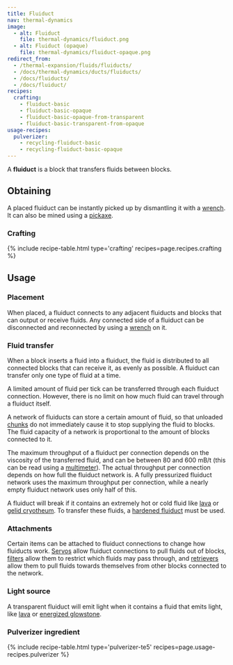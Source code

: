 ```yaml
---
title: Fluiduct
nav: thermal-dynamics
image:
  - alt: Fluiduct
    file: thermal-dynamics/fluiduct.png
  - alt: Fluiduct (opaque)
    file: thermal-dynamics/fluiduct-opaque.png
redirect_from:
  - /thermal-expansion/fluids/fluiducts/
  - /docs/thermal-dynamics/ducts/fluiducts/
  - /docs/fluiducts/
  - /docs/fluiduct/
recipes:
  crafting:
    - fluiduct-basic
    - fluiduct-basic-opaque
    - fluiduct-basic-opaque-from-transparent
    - fluiduct-basic-transparent-from-opaque
usage-recipes:
  pulverizer:
    - recycling-fluiduct-basic
    - recycling-fluiduct-basic-opaque
---
```


A **fluiduct** is a block that transfers fluids between blocks.


Obtaining
---------

A placed fluiduct can be instantly picked up by dismantling it with a
[wrench](/docs/wrenches/). It can also be mined using a
[pickaxe](https://minecraft.gamepedia.com/Pickaxe).

### Crafting
{% include recipe-table.html type='crafting' recipes=page.recipes.crafting %}


Usage
-----

### Placement
When placed, a fluiduct connects to any adjacent fluiducts and blocks that can
output or receive fluids. Any connected side of a fluiduct can be disconnected
and reconnected by using a [wrench](/docs/wrenches/) on it.

### Fluid transfer
When a block inserts a fluid into a fluiduct, the fluid is distributed to all
connected blocks that can receive it, as evenly as possible. A fluiduct can
transfer only one type of fluid at a time.

A limited amount of fluid per tick can be transferred through each fluiduct
connection. However, there is no limit on how much fluid can travel through a
fluiduct itself.

A network of fluiducts can store a certain amount of fluid, so that unloaded
[chunks](https://minecraft.gamepedia.com/Chunk) do not immediately cause it to
stop supplying the fluid to blocks. The fluid capacity of a network is
proportional to the amount of blocks connected to it.

The maximum throughput of a fluiduct per connection depends on the viscosity of
the transferred fluid, and can be between 80 and 600 mB/t (this can be read
using a [multimeter](/docs/thermal-foundation/multimeter/)). The actual throughput per connection
depends on how full the fluiduct network is. A fully pressurized fluiduct
network uses the maximum throughput per connection, while a nearly empty
fluiduct network uses only half of this.

A fluiduct will break if it contains an extremely hot or cold fluid like
[lava](https://minecraft.gamepedia.com/Lava) or [gelid
cryotheum](/docs/thermal-foundation/gelid-cryotheum/). To transfer these fluids, a [hardened
fluiduct](/docs/thermal-dynamics/hardened-fluiduct/) must be used.

### Attachments
Certain items can be attached to fluiduct connections to change how fluiducts
work. [Servos](/docs/thermal-dynamics/servos/) allow fluiduct connections to pull fluids out of
blocks, [filters](/docs/thermal-dynamics/filters/) allow them to restrict which fluids may pass
through, and [retrievers](/docs/thermal-dynamics/retrievers/) allow them to pull fluids towards
themselves from other blocks connected to the network.

### Light source
A transparent fluiduct will emit light when it contains a fluid that emits
light, like [lava](https://minecraft.gamepedia.com/Lava) or [energized
glowstone](/docs/thermal-foundation/energized-glowstone/).

### Pulverizer ingredient
{% include recipe-table.html type='pulverizer-te5' recipes=page.usage-recipes.pulverizer %}
